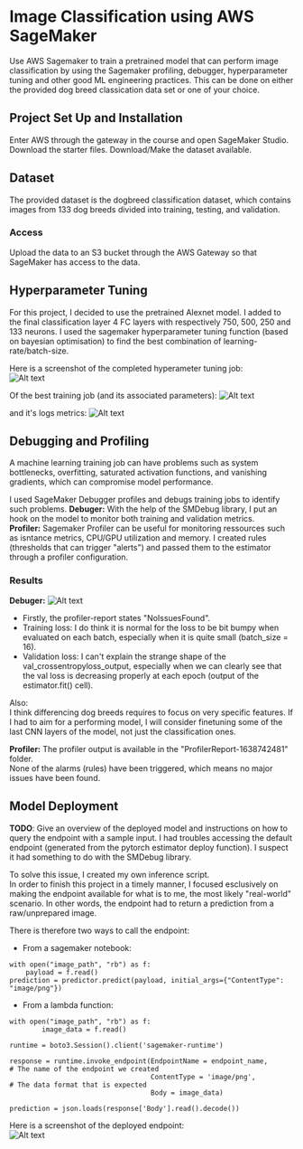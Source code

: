 # Image Classification using AWS SageMaker

Use AWS Sagemaker to train a pretrained model that can perform image classification by using the Sagemaker profiling, debugger, hyperparameter tuning and other good ML engineering practices. This can be done on either the provided dog breed classication data set or one of your choice.

## Project Set Up and Installation
Enter AWS through the gateway in the course and open SageMaker Studio. 
Download the starter files.
Download/Make the dataset available. 

## Dataset
The provided dataset is the dogbreed classification dataset, which contains images from 133 dog breeds divided into training, testing, and validation.

### Access
Upload the data to an S3 bucket through the AWS Gateway so that SageMaker has access to the data. 

## Hyperparameter Tuning
For this project, I decided to use the pretrained Alexnet model. I added to the final classification layer 4 FC layers with respectively 750, 500, 250 and 133 neurons.
I used the sagemaker hyperparameter tuning function (based on bayesian optimisation) to find the best combination of learning-rate/batch-size.
  
Here is a screenshot of the completed hyperameter tuning job:  
![Alt text](images/screen1.png)

Of the best training job (and its associated parameters):
![Alt text](images/screen2.png)

and it's logs metrics:
![Alt text](images/screen3.png)


## Debugging and Profiling
A machine learning training job can have problems such as system bottlenecks, overfitting, saturated activation functions, and vanishing gradients, which can compromise model performance.  

I used SageMaker Debugger profiles and debugs training jobs to identify such problems. 
**Debuger:** With the help of the SMDebug library, I put an hook on the model to monitor both training and validation metrics.  
**Profiler:** Sagemaker Profiler can be useful for monitoring ressources such as isntance metrics, CPU/GPU utilization and memory. I created rules (thresholds that can trigger "alerts") and passed them to the estimator through a profiler configuration.  


### Results
**Debuger:**
![Alt text](images/result.png)
- Firstly, the profiler-report states "NoIssuesFound".
- Training loss: I do think it is normal for the loss to be bit bumpy when evaluated on each batch, especially when it is quite small (batch_size = 16).
- Validation loss: I can't explain the strange shape of the val_crossentropyloss_output, especially when we can clearly see that the val loss is decreasing properly at each epoch (output of the estimator.fit() cell).

Also:  
I think differencing dog breeds requires to focus on very specific features. If I had to aim for a performing model, I will consider finetuning some of the last CNN layers of the model, not just the classification ones.
  
**Profiler:**
The profiler output is available in the "ProfilerReport-1638742481" folder.  
None of the alarms (rules) have been triggered, which means no major issues have been found.



## Model Deployment
**TODO**: Give an overview of the deployed model and instructions on how to query the endpoint with a sample input.
I had troubles accessing the default endpoint (generated from the pytorch estimator deploy function). I suspect it had something to do with the SMDebug library.  
  
  
To solve this issue, I created my own inference script.  
In order to finish this project in a timely manner, I focused esclusively on making the endpoint available for what is to me, the most likely "real-world" scenario. In other words, the endpoint had to return a prediction from a raw/unprepared image.  

There is therefore two ways to call the endpoint:
- From a sagemaker notebook: 
```
with open("image_path", "rb") as f:
    payload = f.read()
prediction = predictor.predict(payload, initial_args={"ContentType": "image/png"})
```

- From a lambda function: 
```
with open("image_path", "rb") as f:
        image_data = f.read()

runtime = boto3.Session().client('sagemaker-runtime')

response = runtime.invoke_endpoint(EndpointName = endpoint_name,      # The name of the endpoint we created
                                   ContentType = 'image/png',         # The data format that is expected
                                   Body = image_data)  

prediction = json.loads(response['Body'].read().decode())
```

Here is a screenshot of the deployed endpoint:  
![Alt text](images/endpoint.png)
